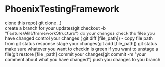 # PhoenixTestingFramework

clone this repo( git clone ..) \
create a branch for your updates(git checkout -b "Feature/AliK/frameworkStructure")
do your changes
check the files you have changed
control your changes ( git diff [file_path]) - copy file path from git status response
stage your changes(git add [file_path]) 
git status
make sure whatever you want to checkin is green
if you want to unstage a file(git restore [file _path]
commit your changes[git commit -m "your comment about what you have changed"]
push you changes to you branch

